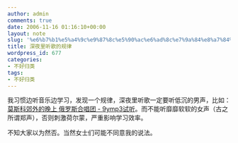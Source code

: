 ```yaml
---
author: admin
comments: true
date: 2006-11-16 01:16:10+00:00
layout: note
slug: '%e6%b7%b1%e5%a4%9c%e9%87%8c%e5%90%ac%e6%ad%8c%e7%9a%84%e8%a7%84%e5%be%8b'
title: 深夜里听歌的规律
wordpress_id: 677
categories:
- 不好归类
tags:
- 不好归类
---
```


我习惯边听音乐边学习，发现一个规律，深夜里听歌一定要听低沉的男声，比如：[莫斯科郊外的晚上 俄罗斯合唱团 - 9ymp3试听](http://www.9ymp3.com/song/12261.htm)。而不能听靡靡软软的女声（古之所谓郑声），否则刺激荷尔蒙，严重影响学习效率。

不知大家以为然否。当然女士们可能不同意我的说法。

